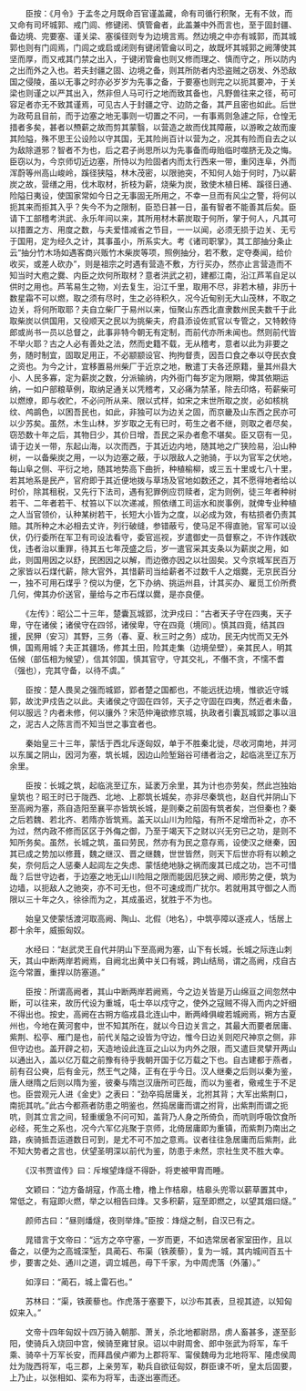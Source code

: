 <!-- { "loadSidebar": true } -->
　　臣按：《月令》于孟冬之月既命百官谨盖藏，命有司循行积聚，无有不敛，而又命有司坏城郭、戒门闾、修键闭、慎管龠者，此盖兼中外而言也，至于固封疆、备边境、完要塞、谨关梁、塞徯径则专为边境言焉。然边境之中亦有城郭，而其城郭也则有门闾焉，门闾之或启或闭则有键闭管龠以司之，故既坏其城郭之阙薄使其坚而厚，而又戒其门禁之出入，于键闭管龠也则又修而理之、慎而守之，所以防内之出而外之入也。若夫封疆之固、边境之备，则其所防者内恐盗贼之窃发、外恐敌国之侵陵，虽以无事之时亦必岁岁为先事之备，于要塞也则完之以扼其要冲，于关梁也则谨之以严其出入，然非但人马可行之地而致其备也，凡野兽往来之径，苟可容足者亦无不致其谨焉，可见古人于封疆之守、边防之备，其严且密也如此。后世为政苟且目前，而于边塞之地无事则一切置之不问，一有事焉则急遽之际，仓惶无措者多矣，甚者以槱薪之故而剪其蒙翳，以营造之故而伐其障蔽，以游畋之故而废其险隘，殊不思王公设险以守其国，无其险尚百计以营为之，况其有险而自去之以为敌除道邪？智者不为也，后之君子尚思所以为先事备而毋贻临时噬脐无及之悔。臣窃以为，今京师切近边塞，所恃以为险固者内而太行西来一带，重冈连阜，外而浑蔚等州高山峻岭，蹊径狭隘，林木茂密，以限驰突，不知何人始于何时，乃以薪炭之故，营缮之用，伐木取材，折枝为薪，烧柴为炭，致使木植日稀、蹊径日通、险隘日夷设，使国家常如今日之无事固无所用之，不幸一旦而有风尘之警，将何以扼其来而拒其入乎？失今不为之限制，臣恐日甚一日，虽有智者不能善其后矣。臣请下工部稽考洪武、永乐年间以来，其所用材木薪炭取于何所，掌于何人，凡其可以措置之方、用度之数，与夫爱惜减省之节目，一一以闻，必须无损于边关、无亏于国用，定为经久之计，其事虽小，所系实大。考《诸司职掌》，其工部抽分条止云“抽分竹木场如遇客商兴贩竹木柴炭等项，照例抽分，若不敷，定夺奏闻，给价收买，或差人砍办”，则是祖宗之时遇有营造不敷，方行买办，然亦止言营造而不知当时大庖之爨、内臣之炊何所取材？意者洪武之初，建都江南，沿江芦苇自足以供时之用也。芦苇易生之物，刈去复生，沿江千里，取用不尽，非若木植，非历十数星霜不可以燃，取之须有尽时，生之必待积久，况今近甸别无大山茂林，不取之边关，将何所取耶？夫自立柴厂于易州以来，恒聚山东西北直隶数州民夫数千于此取柴炭以供国用，又役顺天之民以为挑柴夫，府县添设佐贰官以专管之，又特敕侍郎或尚书一员以总督之，此事非特今朝无有定制，而前代亦所未闻也。然则前代皆不举火耶？古之人必有善处之法，然而史籍不载，无从稽考，意者以此为非要之务，随时制宜，固取足用正，不必颛颛设官、拘拘督责，因吾口食之奉以夺民衣食之资也。为今之计，宜移置易州柴厂于近京之地，散遣丁夫各还原籍，量其州县大小、人民多寡，定为薪炭之数，分派输纳，内外衙门每岁定为限期，俾其依期运纳，一如户部粮草例，取纳足通关以凭稽考，又必痛为禁革，除去印烙，苟薪柴可以燃燎，即与收贮，不必问所从来、限以式样，如宋之末世所取之炭，必如核桃纹、鸬鹚色，以困吾民也，如此，非独可以为边关之固，而京畿及山东西之民亦可以少苏矣。虽然，木生山林，岁岁取之无有已时，苟生之者不继，则取之者尽矣，窃恐数十年之后，其物日少，其价日增，吾民之采办者愈不堪矣。臣又窃有一见，请于边关一带，东起山海，以次而西，于其近边内地，随其地之广狭险易，沿山种树，一以备柴炭之用，一以为边塞之蔽，于以限敌人之驰骑，于以为官军之伏地，每山阜之侧、平衍之地，随其地势高下曲折，种植榆柳，或三五十里或七八十里，若其地系是民产，官府即于其近便地拨与草场及官地如数还之，其不愿得地者给以时价，除其租税，又先行下法司，遇有犯罪例应罚赎者，定为则例，徒三年者种树若干、二年者若干、杖笞以下以次递减，照依缮工司运水和炭事例，就俾专业种植之人当官领价，认种某树若干，长短大小皆为之度，以必成为效，有枯损者仍责其赔。其所种之木必相去丈许，列行破缝，参错蔽亏，使马足不得直驰，官军可以设伏，仍行委所在军卫有司设法看守，委官巡视，岁遣御史一员督察之，不许作践砍伐，违者治以重罪，待其五七年茂盛之后，岁一遣官采其支条以为薪炭之用，如此，则国用因之以舒，民困因之以解，而边徼亦因之以壮固矣。又今京城军民百万之家皆以石煤代薪，除大官外，其惜薪司当给薪者不过数千人之烟爨，无京民百分一，独不可用石煤乎？傥以为便，乞下办纳、挑运州县，计其买办、雇觅工价所费几何，俾其办价送官，量给与之市石煤以爨，是亦良便。

　　《左传》：昭公二十三年，楚囊瓦城郢，沈尹戍曰：“古者天子守在四夷，天子卑，守在诸侯；诸侯守在四邻，诸侯卑，守在四竟（境同）。慎其四竟，结其四援，民狎（安习）其野，三务（春、夏、秋三时之务）成功，民无内忧而又无外惧，国焉用城？夫正其疆场，修其土田，险其走集（边境垒壁），亲其民人，明其伍候（部伍相为候望），信其邻国，慎其官守，守其交礼，不僭不贪，不懦不耆（强也），完其守备，以待不虞。”

　　臣按：楚人畏吴之强而城郢，郢者楚之国都也，不能远抚边境，惟欲近守城郭，故沈尹戍告之以此。夫诸侯之守固在四邻，天子之守固在四夷，然近者未备，何以服远？内者未修，何以攘外？宋范仲淹欲修京城，执政者引囊瓦城郢之事以沮之，泥古人之陈言而不知当世之事宜者也。

　　秦始皇三十三年，蒙恬于西北斥逐匈奴，单于不胜秦北徙，尽收河南地，并河以东属之阴山，因河为塞，筑长城，因边山险堑谿谷可缮者治之，起临洮至辽东万余里。

　　臣按：长城之筑，起临洮至辽东，延袤万余里，其为计也亦劳矣，然此岂独始皇筑也？昭王时已于陇西、北地、上郡筑长城矣，亦非尽秦筑也，赵自代并阴山下至高阙为塞，燕自造阳至襄平亦皆筑长城，是则秦之前固有筑者矣，岂但秦也？秦之后若魏、若北齐、若隋亦皆筑焉。盖天以山川为险隘，有所不足增而补之，亦不为过，然内政不修而区区于外侮之御，乃至于竭天下之财以兴无穷已之功，是则不知所务矣。虽然，长城之筑，虽曰劳民，然亦有为民之意存焉，设使汉之继秦，因其已成之势加以修葺，魏之继汉、晋之继魏，世世皆然，则天下后世亦将有以赖之矣，奈何后之人惩秦人起闾左之失虑、蒙恬绝地脉之祸而废其已成之功，岂不可惜哉？后世守边者，于边塞之地无山川险阻之限而能因厄狭之阙、顺形势之便，筑为边墙，以扼敌人之驰突，亦不可无也，但不可速成而广扰尔。若就用其守御之人而限以三十年之久，徐徐而为之，其成虽迟，犹胜于不为也。

　　始皇又使蒙恬渡河取高阙、陶山、北假（地名），中筑亭障以逐戎人，恬居上郡十余年，威振匈奴。

　　水经曰：“赵武灵王自代并阴山下至高阙为塞，山下有长城，长城之际连山刺天，其山中断两岸若阙焉，自阙北出黄中关口有城，跨山结局，谓之高阙，戍自古迄今常置，重捍以防塞道。”

　　臣按：所谓高阙者，其山中断两岸若阙焉，今之边关皆是万山绵亘之间忽然中断，可以往来，故历代设为重城，屯士卒以戍守之，使外之寇贼不得入而内之奸细不得出也。按史，高阙在古朔方临戎县北连山中，断两峰俱峻若城阙焉，朔方古夏州也，今地在黄河套中，世不知其所在，就以今日边关言之，其最大而要者居庸、紫荆、松亭、雁门是也，前代关隘之设皆为守边，惟今日边关则咫尺神京之侧，非但守边也。盖开辟之初，天造地设此连亘之山以为内外之限，而又遣巨灵擘开两山以通出入，盖以亿万载之前豫有待乎我朝开国于亿万载之下也。自古建都于燕者，前有召公奭，后有金元，然王气之降，正有在乎今日。汉人继秦之后则以秦为鉴，唐人继隋之后则以隋为鉴，彼秦与隋岂汉唐所可匹哉，而以为鉴者，儆戒生于不足也。臣尝观元人进《金史》之表曰：“劲卒捣居庸关，北拊其背；大军出紫荆口，南扼其吭。”此古今都燕者防患之明鉴也，然捣居庸而谓之拊背，出紫荆而谓之扼吭，则其立言之间，轻重缓急不问可知，盖背乃人身之所倚负，而吭则呼吸饮食所必经，死生之系也，况今六军亿兆聚于京师，北倚居庸即为重镇，而紫荆乃南出之路，疾骑抵吾运道数日可到，是尤不可不加之意焉。议者往往急居庸而后紫荆，此不知大势者之言也，伏望圣明深以前代为鉴，防患于未然，宗社生灵不胜大幸。

　　《汉书贾谊传》曰：斥堠望烽燧不得卧，将吏被甲胄而睡。

　　文颖曰：“边方备胡寇，作高土橹，橹上作桔皋，桔皋头兜零以薪草置其中，常低之，有寇即火燃，举之以相告曰烽。又多积薪，寇至即燃之，以望其烟曰燧。”

　　颜师古曰：“昼则燔燧，夜则举烽。”臣按：烽燧之制，自汉已有之。

　　晁错言于文帝曰：“远方之卒守塞，一岁而更，不如选常居者家室田作，且以备之，以便为之高城深堑，具蔺石、布渠（铁蒺藜），复为一城，其内城间百五十步，要害之处、通川之道，调立城邑，毋下千家，为中周虎落（外藩）。”

　　如淳曰：“蔺石，城上雷石也。”

　　苏林曰：“渠，铁蒺藜也。作虎落于塞要下，以沙布其表，旦视其迹，以知匈奴来入。”

　　文帝十四年匈奴十四万骑入朝那、萧关，杀北地都尉昂，虏人畜甚多，遂至彭阳，使骑兵入烧回中宫，候骑至雍甘泉。诏以中尉周舍、郎中张武为将军，车千乘、骑卒十万军长安，而拜昌侯卢卿为上郡将军、甯侯魏毋为北地将军、隆虑侯周灶为陇西将军，屯三郡，上亲劳军，勒兵自欲征匈奴，群臣谏不听，皇太后固要，上乃止，以张相如、栾布为将军，击逐出塞而还。


